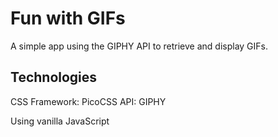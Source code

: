 # Fun with GIFs
A simple app using the GIPHY API to retrieve and display GIFs.

## Technologies
CSS Framework: PicoCSS
API: GIPHY

Using vanilla JavaScript 
